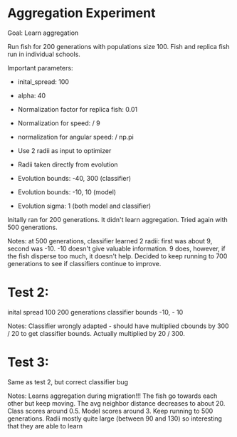# Aggregation Experiment

Goal: Learn aggregation

Run fish for 200 generations with populations size 100.
Fish and replica fish run in individual schools.

Important parameters:
- inital_spread: 100
- alpha: 40

- Normalization factor for replica fish: 0.01
- Normalization for speed: / 9
- normalization for angular speed: / np.pi

- Use 2 radii as input to optimizer
- Radii taken directly from evolution
- Evolution bounds: -40, 300 (classifier)
- Evolution bounds: -10, 10 (model)
- Evolution sigma: 1 (both model and classifier)


Initally ran for 200 generations. It didn't learn aggregation. Tried again with 500 generations.

Notes: at 500 generations, classifier learned 2 radii: first was about 9, second was -10. -10 doesn't give valuable information. 9 does, however, if the fish disperse too much, it doesn't help. Decided to keep running to 700 generations to see if classifiers continue to improve.

# Test 2:
inital spread 100
200 generations
classifier bounds -10, - 10

Notes: Classifier wrongly adapted - should have multiplied cbounds by 300 / 20 to get classifier bounds. Actually multiplied by 20 / 300.


# Test 3:
Same as test 2, but correct classifier bug

Notes: Learns aggregation during migration!!! The fish go towards each other but keep moving. The avg neighbor distance decreases to about 20.
Class scores around 0.5. Model scores around 3. Keep running to 500 generations.
Radii mostly quite large (between 90 and 130) so interesting that they are able to learn